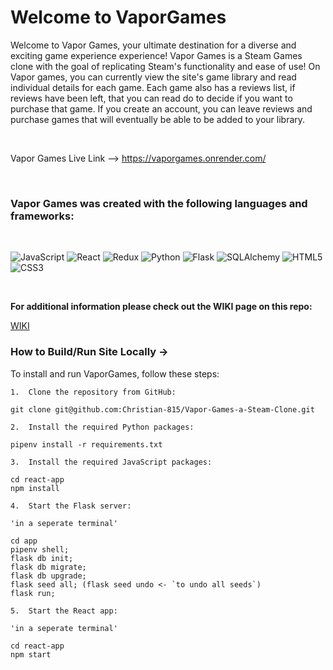 # Welcome to VaporGames

Welcome to Vapor Games, your ultimate destination for a diverse and exciting game experience experience! Vapor Games is a Steam Games clone with the goal of replicating Steam's functionality and ease of use! On Vapor games, you can currently view the site's game library and read individual details for each game. Each game also has a reviews list, if reviews have been left, that you can read do to decide if you want to purchase that game. If you create an account, you can leave reviews and purchase games that will eventually be able to be added to your library. 

<br />


Vapor Games Live Link --> https://vaporgames.onrender.com/

<br />

### Vapor Games was created with the following languages and frameworks:

<br />

![JavaScript](https://img.shields.io/badge/javascript-%23323330.svg?style=for-the-badge&logo=javascript&logoColor=%23F7DF1E)
![React](https://img.shields.io/badge/react-%2320232a.svg?style=for-the-badge&logo=react&logoColor=%2361DAFB)
![Redux](https://img.shields.io/badge/redux-%23593d88.svg?style=for-the-badge&logo=redux&logoColor=white)
![Python](https://img.shields.io/badge/Python-%233776AB.svg?style=for-the-badge&logo=python&logoColor=white)
![Flask](https://img.shields.io/badge/Flask-%23000.svg?style=for-the-badge&logo=flask&logoColor=white)
![SQLAlchemy](https://img.shields.io/badge/SQLAlchemy-%23FCA121.svg?style=for-the-badge&logo=sqlalchemy&logoColor=white)
![HTML5](https://img.shields.io/badge/html5-%23E34F26.svg?style=for-the-badge&logo=html5&logoColor=white)
![CSS3](https://img.shields.io/badge/css3-%231572B6.svg?style=for-the-badge&logo=css3&logoColor=white)

<br />

**For additional information please check out the WIKI page on this repo:**

[WIKI](https://github.com/Christian-815/Vapor-Games-a-Steam-Clone/wiki)





### How to Build/Run Site Locally -> 
To install and run VaporGames, follow these steps:

```
1.  Clone the repository from GitHub:

git clone git@github.com:Christian-815/Vapor-Games-a-Steam-Clone.git

2.  Install the required Python packages:

pipenv install -r requirements.txt

3.  Install the required JavaScript packages:

cd react-app
npm install

4.  Start the Flask server:

'in a seperate terminal'

cd app
pipenv shell;
flask db init;
flask db migrate;
flask db upgrade;
flask seed all; (flask seed undo <- `to undo all seeds`)
flask run;

5.  Start the React app:

'in a seperate terminal'

cd react-app
npm start
```
